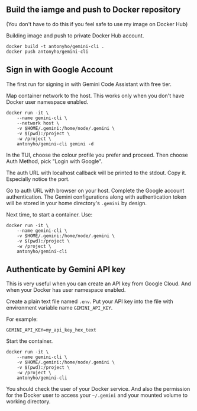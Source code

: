 ## Build the iamge and push to Docker repository
(You don't have to do this if you feel safe to use my image on Docker Hub)

Building image and push to private Docker Hub account.
```
docker build -t antonyho/gemini-cli .
docker push antonyho/gemini-cli
```


## Sign in with Google Account
The first run for signing in with Gemini Code Assistant with free tier.

Map container network to the host. This works only when you don't have Docker user namespace enabled.
```
docker run -it \
    --name gemini-cli \
    --network host \
    -v $HOME/.gemini:/home/node/.gemini \
    -v $(pwd):/project \
    -w /project \
    antonyho/gemini-cli gemini -d
```

In the TUI, choose the colour profile you prefer and proceed.
Then choose Auth Method, pick "Login with Google".

The auth URL with localhost callback will be printed to the stdout. Copy it. Especially notice the port.

Go to auth URL with browser on your host. Complete the Google account authentication.
The Gemini configurations along with authentication token will be stored in your home directory's `.gemini` by design.

Next time, to start a container. Use:
```
docker run -it \
    --name gemini-cli \
    -v $HOME/.gemini:/home/node/.gemini \
    -v $(pwd):/project \
    -w /project \
    antonyho/gemini-cli
```



## Authenticate by Gemini API key
This is very useful when you can create an API key from Google Cloud. And when your Docker has user namespace enabled.

Create a plain text file named `.env`.
Put your API key into the file with environment variable name `GEMINI_API_KEY`.

For example:
```env
GEMINI_API_KEY=my_api_key_hex_text
```

Start the container.
```
docker run -it \
    --name gemini-cli \
    -v $HOME/.gemini:/home/node/.gemini \
    -v $(pwd):/project \
    -w /project \
    antonyho/gemini-cli
```


You should check the user of your Docker service. And also the permission for the Docker user to access your `~/.gemini` and your mounted volume to working directory.